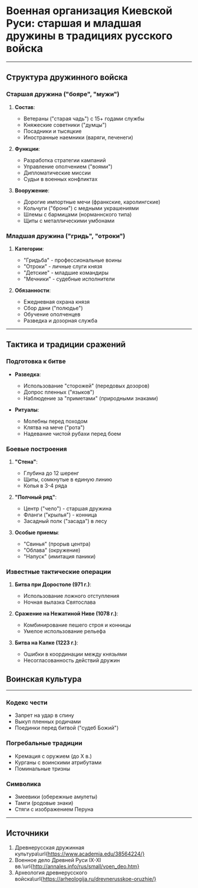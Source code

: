 # Военная организация Киевской Руси: старшая и младшая дружины в традициях русского войска
---
## Структура дружинного войска

### Старшая дружина ("бояре", "мужи")
1. **Состав**:
   - Ветераны ("старая чадь") с 15+ годами службы
   - Княжеские советники ("думцы")
   - Посадники и тысяцкие
   - Иностранные наемники (варяги, печенеги)

2. **Функции**:
   - Разработка стратегии кампаний
   - Управление ополчением ("воями")
   - Дипломатические миссии
   - Судьи в военных конфликтах

3. **Вооружение**:
   - Дорогие импортные мечи (франкские, каролингские)
   - Кольчуги ("брони") с медными украшениями
   - Шлемы с бармицами (норманнского типа)
   - Щиты с металлическими умбонами

### Младшая дружина ("гридь", "отроки")
1. **Категории**:
   - "Гридьба" - профессиональные воины
   - "Отроки" - личные слуги князя
   - "Детские" - младшие командиры
   - "Мечники" - судебные исполнители

2. **Обязанности**:
   - Ежедневная охрана князя
   - Сбор дани ("полюдье")
   - Обучение ополченцев
   - Разведка и дозорная служба
---
## Тактика и традиции сражений

### Подготовка к битве
- **Разведка**:
  - Использование "сторожей" (передовых дозоров)
  - Допрос пленных ("языков")
  - Наблюдение за "приметами" (природными знаками)

- **Ритуалы**:
  - Молебны перед походом
  - Клятва на мече ("рота")
  - Надевание чистой рубахи перед боем

### Боевые построения
1. **"Стена"**:
   - Глубина до 12 шеренг
   - Щиты, сомкнутые в единую линию
   - Копья в 3-4 ряда

2. **"Полчный ряд"**:
   - Центр ("чело") - старшая дружина
   - Фланги ("крылья") - конница
   - Засадный полк ("засада") в лесу

3. **Особые приемы**:
   - "Свинья" (прорыв центра)
   - "Облава" (окружение)
   - "Напуск" (имитация паники)

### Известные тактические операции
1. **Битва при Доростоле (971 г.)**:
   - Использование ложного отступления
   - Ночная вылазка Святослава

2. **Сражение на Нежатиной Ниве (1078 г.)**:
   - Комбинирование пешего строя и конницы
   - Умелое использование рельефа

3. **Битва на Калке (1223 г.)**:
   - Ошибки в координации между князьями
   - Несогласованность действий дружин

## Воинская культура
---
### Кодекс чести
- Запрет на удар в спину
- Выкуп пленных родичами
- Поединки перед битвой ("судеб Божий")

### Погребальные традиции
- Кремация с оружием (до X в.)
- Курганы с воинскими атрибутами
- Поминальные тризны

### Символика
- Змеевики (обережные амулеты)
- Тамги (родовые знаки)
- Стяги с изображением Перуна
---
## Источники
1. Древнерусская дружинная культура\url{https://www.academia.edu/38564224/}
2. Военное дело Древней Руси IX-XI вв.\url{http://annales.info/rus/small/voen_deo.htm}
3. Археология древнерусского войска\url{https://arheologija.ru/drevnerusskoe-oruzhie/}